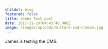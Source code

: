 ```yaml
---
childof: blog
featured: false
title: James Test post
date: 2017-11-20T04:43:49.000Z
image: /images/uploads/mustard-and-chesse.jpg
---
```

James is testing the CMS.
